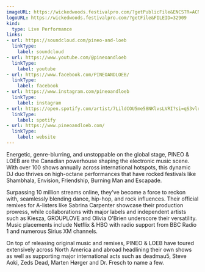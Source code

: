 ```yaml
---
imageURL: https://wickedwoods.festivalpro.com/?getPublicFile&ENCSTR=ACNQsuDSIiNvxIodnIry
logoURL: https://wickedwoods.festivalpro.com/?getFile&FILEID=32909
kind:
  type: Live Performance
links:
- url: https://soundcloud.com/pineo-and-loeb
  linkType:
    label: soundcloud
- url: https://www.youtube.com/@pineoandloeb
  linkType:
    label: youtube
- url: https://www.facebook.com/PINEOANDLOEB/
  linkType:
    label: facebook
- url: https://www.instagram.com/pineoandloeb
  linkType:
    label: instagram
- url: https://open.spotify.com/artist/7LildCOU5me58NKlvsLVRI?si=qS3vlrwzTXmQzebnFjGKeA
  linkType:
    label: spotify
- url: https://www.pineoandloeb.com/
  linkType:
    label: website
---
```

Energetic, genre-blurring, and unstoppable on the global stage, PINEO & LOEB are the Canadian powerhouse shaping the electronic music scene. With over 100 shows annually across international hotspots, this dynamic DJ duo thrives on high-octane performances that have rocked festivals like Shambhala, Envision, Friendship, Burning Man and Escapade.

Surpassing 10 million streams online, they've become a force to reckon with, seamlessly blending dance, hip-hop, and rock influences. Their official remixes for A-listers like Sabrina Carpenter showcase their production prowess, while collaborations with major labels and independent artists such as Kiesza, GROUPLOVE and Olivia O'Brien underscore their versatility. Music placements include Netflix & HBO with radio support from BBC Radio 1 and numerous Sirius XM channels. 

On top of releasing original music and remixes, PINEO & LOEB have toured extensively across North America and abroad headlining their own shows as well as supporting major international acts such as deadmau5, Steve Aoki, Zeds Dead, Marten Hørger and Dr. Fresch to name a few.  
